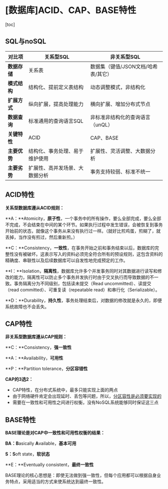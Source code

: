 # [数据库]ACID、CAP、BASE特性

[toc]

## SQL与noSQL

| 对比项       | 关系型SQL                      | 非关系型SQL                         |
| ------------ | ------------------------------ | ----------------------------------- |
| **数据存储** | 关系表                         | 数据集（键值/JSON文档/哈希表/其它） |
| **模式结构** | 结构化、提前定义表结构         | 动态调整模式，非结构化              |
| **扩展方式** | 纵向扩展，提高处理能力         | 横向扩展、增加分布式节点            |
| **数据查询** | 标准通用的查询语言SQL          | 非标准非结构化的查询语言（unQL）    |
| **关键特性** | ACID                           | CAP、BASE                           |
| **主要优势** | 结构化、事务处理、易于维护使用 | 扩展性、灵活调整、大数据分析        |
| **主要劣势** | 扩展性、高并发场景、大数据分析 | 事务支持较弱、标准不统一            |



## ACID特性

**关系型数据库遵从ACID规则：**

**A：**Atomicity，**原子性**，一个事务中的所有操作，要么全部完成，要么全部不完成，不会结束在中间的某个环节。如果执行过程中发生错误，会被恢复到事务开始前的状态，就像这个事务从来没有执行过一样。（就好比煎鸡蛋，煎糊了，就丢掉，当作没有煎过，然后重新煎。）

**C：**Consistency，**一致性**，在事务开始之前和事务结束以后，数据库的完整性没有被破坏。这表示写入的资料必须完全符合所有的预设规则，这包含资料的精确度、串联性以及后续数据库可以自发性地完成预定的工作。

**I：**Isolation，**隔离性**，数据库允许多个并发事务同时对其数据进行读写和修改的能力，隔离性可以防止多个事务并发执行时由于交叉执行而导致数据的不一致。事务隔离分为不同级别，包括读未提交（Read uncommitted）、读提交（read committed）、可重复读（repeatable read）和串行化（Serializable）。

**D：**Durability，**持久性**，事务处理结束后，对数据的修改就是永久的，即便系统故障也不会丢失。





## CAP特性

**非关系型数据库遵从CAP规则：**

**C：**Consistency，**强一致性**

**A：**Availability，**可用性**

**P：**Partition tolerance，**分区容错性**

**CAP的3选2：**

- CAP特性，在分布式系统中，最多只能实现上面的两点
- 由于网络硬件肯定会出现延时、丢包等问题，所以，<u>分区容性是必须要实现的</u>
- 需要在一致性和可用性之间进行权衡，没有NoSQL系统能够同时保证这三点



## BASE特性

**BASE理论是对CAP中一致性和可用性权衡的结果：**

**BA：B**asically **A**vailable，**基本可用**

**S：S**oft state，**软状态**

**E：**Eventually consistent，**最终一致性**

BASE理论的核心思想是：即使无法做到强一致性，但每个应用都可以根据自身业务特点，采用适当的方式来使系统达到最终一致性。